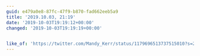 ```yaml
---
guid: e479a0e8-87fc-47f9-b870-fad662eeb5a9
title: '2019.10.03, 21:19'
date: '2019-10-03T19:19:12+00:00'
changed: '2019-10-03T19:19:19+00:00'


like_of: 'https://twitter.com/Mandy_Kerr/status/1179696513737515010?s=20'
---
```


